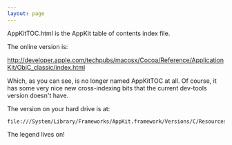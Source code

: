 ```yaml
---
layout: page
---
```


AppKitTOC.html is the AppKit table of contents index file.

The online version is:

http://developer.apple.com/techpubs/macosx/Cocoa/Reference/ApplicationKit/ObjC_classic/index.html

Which, as you can see, is no longer named AppKitTOC at all. Of course, it has some very nice new cross-indexing bits that the current dev-tools version doesn't have.

The version on your hard drive is at:

    file:///System/Library/Frameworks/AppKit.framework/Versions/C/Resources/English.lproj/Documentation/Reference/ObjC_classic/AppKitTOC.html

The legend lives on!
